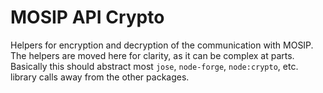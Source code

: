 # MOSIP API Crypto

Helpers for encryption and decryption of the communication with MOSIP. The helpers are moved here for clarity, as it can be complex at parts. Basically this should abstract most `jose`, `node-forge`, `node:crypto`, etc. library calls away from the other packages.
